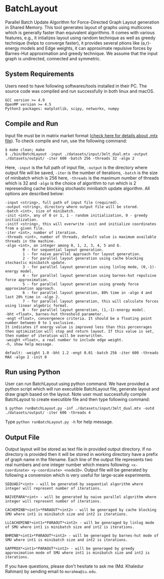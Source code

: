 # BatchLayout

Parallel Batch Update Algorithm for Force-Directed Graph Layout generation in Shared Memory. This tool generates layout of graphs using multicores which is generally faster than equivalent algorithms. It comes with various features, e.g., it intializes layout using random technique as well as greedy technique (helps to converge faster), it provides several ptions like (a,r)-energy models and Edge weights, it can approximate repulsive forces by  Barnes-Hut approximation and greedy technique. We assume that the input graph is undirected, connected and symmetric.

## System Requirements

Users need to have following softwares/tools installed in their PC. The source code was compiled and run successfully in both linux and macOS.
```
GCC version >= 4.9
OpenMP version >= 4.5
Python3 packages: matplotlib, scipy, networkx, numpy
```

## Compile and Run

Input file must be in matrix market format ([check here for details about .mtx file](https://math.nist.gov/MatrixMarket/formats.html)). To check compile and run, use the following command:
```
$ make clean; make
$ ./bin/BatchLayout -input ./datasets/input/3elt_dual.mtx -output ./datasets/output/ -iter 600 -batch 256 -threads 32 -algo 2
```
Here, `-input` is the full path of input file, `-output` is the directory where output file will be saved, `-iter` is the number of iterations, `-batch` is the size of minibatch which is 256 here, `-threads` is the maximum number of threads which is 32 and `-algo` is the choice of algorithm to run which is 2 represending cache blocking stochastic minibatch update algorithm. All options are described below:
```
-input <string>, full path of input file (required).
-output <string>, directory where output file will be stored.
-batch <int>, size of minibatch.
-init <int>, any of 0 or 1, 1 - random initialization, 0 - greedy initialization.
-initf <string>, this will overwrite -init and initialize coordinates from a given file.
-iter <int>, number of iteration.
-threads <int>, number of threads, default value is maximum available threads in the machine.
-algo <int>, an integer among 0, 1, 2, 3, 4, 5 and 6.
        0 - for sequential layout generation.
        1 - for naive parallel approach for layout generation.
        2 - for parallel layout generation using cache blocking stochastic minibatch update.
        3 - for parallel layout generation using linlog mode, (0,-1)-energy model.
        4 - for parallel layout generation using barnes-hut repulsive force approximation.
        5 - for parallel layout generation using greedy force approximation approach.
        6 - for parallel layout generation, 80% time in -algo 4 and last 20% time in -algo 2.
        7 - for parallel layout generation, this will calculate forces using linear algebric format.
        8 - for parallel layout generation, (1,-1)-energy model.
-bht <float>, barnes-hut threshold parameter.
-engt <float>, convergenece criteria. It should be a floating point number between 0 to 1 exclusive.
It indicates if energy value is improved less than this percenrages then optimization will stop and return layout. If this value is set, then number of iteration will be overwritten.
-weight <float>, a real number to include edge weight.
-h, show help message.

default: -weight 1.0 -bht 1.2 -engt 0.01 -batch 256 -iter 600 -threads MAX -algo 2 -init 0
```

## Run using Python

User can run BatchLayout using python command. We have provided a python script which will run executible BatchLayout file, generate layout and draw graph based on the layout. Note user must successfully compile BatchLayout to create executible file and then type following command:
```
$ python runBatchLayout.py -inf ./datasets/input/3elt_dual.mtx -outd ./datasets/output/ -iter 600 -threads 4
```
Type `python runBatchLayout.py -h` for help message. 

## Output File

Output layout will be stored as text file in provided output directory. If no directory is provided then it will be stored in working directory have a prefix of graph name in the filename. Each line of the output file represents two real numbers and one integer number which means following: `<x-coordinate> <y-coordinate> <nodeID>`. Output file will be generated by following a convension which is very useful for large-scale experiments.

```
SEQUADJ*<int> - will be generated by sequential algorithm where integer will represent number of iterations.

NAIVEPARA*<int> - will be generated by naive parallel algorithm where integer will represent number of iterations.

CACHEMINB*<int1>*PARAOUT*<int2> - will be generaged by cache blocking SMU where int1 is minibatch size and int2 is iterations.

LLCACHEMINB*<int1>*PARAOUT*<int2> - will be generaged by linlog mode of SMU where int1 is minibatch size and int2 is iterations.

BHMINB*<int1>*PARAOUT*<int2> - will be generaged by barnes-hut mode of SMU where int1 is minibatch size and int2 is iterations.

GAPPROX*<int1>*PARAOUT*<int2> - will be generaged by greedy approximation mode of SMU where int1 is minibatch size and int2 is iterations.
```

If you have questions, please don't hesitate to ask me (Md. Khaledur Rahman) by sending email to `morahma@iu.edu`.
